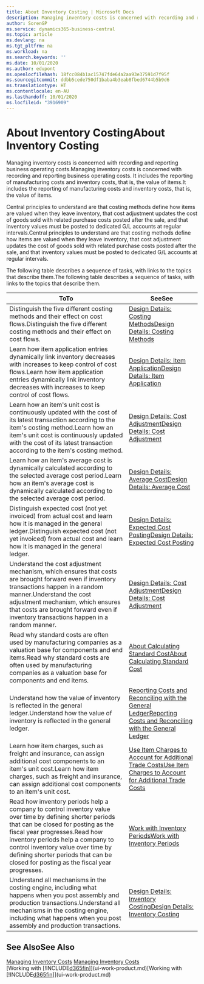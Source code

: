 ```yaml
---
title: About Inventory Costing | Microsoft Docs
description: Managing inventory costs is concerned with recording and reporting business operating costs. It includes the reporting of manufacturing costs and inventory costs, that is, the value of items.
author: SorenGP
ms.service: dynamics365-business-central
ms.topic: article
ms.devlang: na
ms.tgt_pltfrm: na
ms.workload: na
ms.search.keywords: ''
ms.date: 10/01/2020
ms.author: edupont
ms.openlocfilehash: 18fcc084b1ac15747fde64a2aa93e37591d7f95f
ms.sourcegitcommit: ddbb5cede750df1baba4b3eab8fbed6744b5b9d6
ms.translationtype: HT
ms.contentlocale: en-AU
ms.lasthandoff: 10/01/2020
ms.locfileid: "3916909"
---
```

# <a name="about-inventory-costing"></a><span data-ttu-id="f19c7-104">About Inventory Costing</span><span class="sxs-lookup"><span data-stu-id="f19c7-104">About Inventory Costing</span></span>
<span data-ttu-id="f19c7-105">Managing inventory costs is concerned with recording and reporting business operating costs.</span><span class="sxs-lookup"><span data-stu-id="f19c7-105">Managing inventory costs is concerned with recording and reporting business operating costs.</span></span> <span data-ttu-id="f19c7-106">It includes the reporting of manufacturing costs and inventory costs, that is, the value of items.</span><span class="sxs-lookup"><span data-stu-id="f19c7-106">It includes the reporting of manufacturing costs and inventory costs, that is, the value of items.</span></span>  

 <span data-ttu-id="f19c7-107">Central principles to understand are that costing methods define how items are valued when they leave inventory, that cost adjustment updates the cost of goods sold with related purchase costs posted after the sale, and that inventory values must be posted to dedicated G/L accounts at regular intervals.</span><span class="sxs-lookup"><span data-stu-id="f19c7-107">Central principles to understand are that costing methods define how items are valued when they leave inventory, that cost adjustment updates the cost of goods sold with related purchase costs posted after the sale, and that inventory values must be posted to dedicated G/L accounts at regular intervals.</span></span>  

 <span data-ttu-id="f19c7-108">The following table describes a sequence of tasks, with links to the topics that describe them.</span><span class="sxs-lookup"><span data-stu-id="f19c7-108">The following table describes a sequence of tasks, with links to the topics that describe them.</span></span>   

|<span data-ttu-id="f19c7-109">**To**</span><span class="sxs-lookup"><span data-stu-id="f19c7-109">**To**</span></span>|<span data-ttu-id="f19c7-110">**See**</span><span class="sxs-lookup"><span data-stu-id="f19c7-110">**See**</span></span>|  
|------------|-------------|  
|<span data-ttu-id="f19c7-111">Distinguish the five different costing methods and their effect on cost flows.</span><span class="sxs-lookup"><span data-stu-id="f19c7-111">Distinguish the five different costing methods and their effect on cost flows.</span></span>|[<span data-ttu-id="f19c7-112">Design Details: Costing Methods</span><span class="sxs-lookup"><span data-stu-id="f19c7-112">Design Details: Costing Methods</span></span>](design-details-costing-methods.md)|  
|<span data-ttu-id="f19c7-113">Learn how item application entries dynamically link inventory decreases with increases to keep control of cost flows.</span><span class="sxs-lookup"><span data-stu-id="f19c7-113">Learn how item application entries dynamically link inventory decreases with increases to keep control of cost flows.</span></span>|[<span data-ttu-id="f19c7-114">Design Details: Item Application</span><span class="sxs-lookup"><span data-stu-id="f19c7-114">Design Details: Item Application</span></span>](design-details-item-application.md)|  
|<span data-ttu-id="f19c7-115">Learn how an item's unit cost is continuously updated with the cost of its latest transaction according to the item's costing method.</span><span class="sxs-lookup"><span data-stu-id="f19c7-115">Learn how an item's unit cost is continuously updated with the cost of its latest transaction according to the item's costing method.</span></span>|[<span data-ttu-id="f19c7-116">Design Details: Cost Adjustment</span><span class="sxs-lookup"><span data-stu-id="f19c7-116">Design Details: Cost Adjustment</span></span>](design-details-cost-adjustment.md)|  
|<span data-ttu-id="f19c7-117">Learn how an item's average cost is dynamically calculated according to the selected average cost period.</span><span class="sxs-lookup"><span data-stu-id="f19c7-117">Learn how an item's average cost is dynamically calculated according to the selected average cost period.</span></span>|[<span data-ttu-id="f19c7-118">Design Details: Average Cost</span><span class="sxs-lookup"><span data-stu-id="f19c7-118">Design Details: Average Cost</span></span>](design-details-average-cost.md)|  
|<span data-ttu-id="f19c7-119">Distinguish expected cost (not yet invoiced) from actual cost and learn how it is managed in the general ledger.</span><span class="sxs-lookup"><span data-stu-id="f19c7-119">Distinguish expected cost (not yet invoiced) from actual cost and learn how it is managed in the general ledger.</span></span>|[<span data-ttu-id="f19c7-120">Design Details: Expected Cost Posting</span><span class="sxs-lookup"><span data-stu-id="f19c7-120">Design Details: Expected Cost Posting</span></span>](design-details-expected-cost-posting.md)|  
|<span data-ttu-id="f19c7-121">Understand the cost adjustment mechanism, which ensures that costs are brought forward even if inventory transactions happen in a random manner.</span><span class="sxs-lookup"><span data-stu-id="f19c7-121">Understand the cost adjustment mechanism, which ensures that costs are brought forward even if inventory transactions happen in a random manner.</span></span>|[<span data-ttu-id="f19c7-122">Design Details: Cost Adjustment</span><span class="sxs-lookup"><span data-stu-id="f19c7-122">Design Details: Cost Adjustment</span></span>](design-details-cost-adjustment.md)|  
|<span data-ttu-id="f19c7-123">Read why standard costs are often used by manufacturing companies as a valuation base for components and end items.</span><span class="sxs-lookup"><span data-stu-id="f19c7-123">Read why standard costs are often used by manufacturing companies as a valuation base for components and end items.</span></span>|[<span data-ttu-id="f19c7-124">About Calculating Standard Cost</span><span class="sxs-lookup"><span data-stu-id="f19c7-124">About Calculating Standard Cost</span></span>](finance-about-calculating-standard-cost.md)|  
|<span data-ttu-id="f19c7-125">Understand how the value of inventory is reflected in the general ledger.</span><span class="sxs-lookup"><span data-stu-id="f19c7-125">Understand how the value of inventory is reflected in the general ledger.</span></span>|[<span data-ttu-id="f19c7-126">Reporting Costs and Reconciling with the General Ledger</span><span class="sxs-lookup"><span data-stu-id="f19c7-126">Reporting Costs and Reconciling with the General Ledger</span></span>](finance-report-costs-and-reconcile-with-the-general-ledger.md)|  
|<span data-ttu-id="f19c7-127">Learn how item charges, such as freight and insurance, can assign additional cost components to an item's unit cost.</span><span class="sxs-lookup"><span data-stu-id="f19c7-127">Learn how item charges, such as freight and insurance, can assign additional cost components to an item's unit cost.</span></span>|[<span data-ttu-id="f19c7-128">Use Item Charges to Account for Additional Trade Costs</span><span class="sxs-lookup"><span data-stu-id="f19c7-128">Use Item Charges to Account for Additional Trade Costs</span></span>](payables-how-assign-item-charges.md)|  
|<span data-ttu-id="f19c7-129">Read how inventory periods help a company to control inventory value over time by defining shorter periods that can be closed for posting as the fiscal year progresses.</span><span class="sxs-lookup"><span data-stu-id="f19c7-129">Read how inventory periods help a company to control inventory value over time by defining shorter periods that can be closed for posting as the fiscal year progresses.</span></span>|[<span data-ttu-id="f19c7-130">Work with Inventory Periods</span><span class="sxs-lookup"><span data-stu-id="f19c7-130">Work with Inventory Periods</span></span>](finance-how-to-work-with-inventory-periods.md)|  
|<span data-ttu-id="f19c7-131">Understand all mechanisms in the costing engine, including what happens when you post assembly and production transactions.</span><span class="sxs-lookup"><span data-stu-id="f19c7-131">Understand all mechanisms in the costing engine, including what happens when you post assembly and production transactions.</span></span>|[<span data-ttu-id="f19c7-132">Design Details: Inventory Costing</span><span class="sxs-lookup"><span data-stu-id="f19c7-132">Design Details: Inventory Costing</span></span>](design-details-inventory-costing.md)|  

## <a name="see-also"></a><span data-ttu-id="f19c7-133">See Also</span><span class="sxs-lookup"><span data-stu-id="f19c7-133">See Also</span></span>
<span data-ttu-id="f19c7-134">[Managing Inventory Costs](finance-manage-inventory-costs.md)  </span><span class="sxs-lookup"><span data-stu-id="f19c7-134">[Managing Inventory Costs](finance-manage-inventory-costs.md)  </span></span>  
<span data-ttu-id="f19c7-135">[Working with [!INCLUDE[d365fin](includes/d365fin_md.md)]](ui-work-product.md)</span><span class="sxs-lookup"><span data-stu-id="f19c7-135">[Working with [!INCLUDE[d365fin](includes/d365fin_md.md)]](ui-work-product.md)</span></span>

